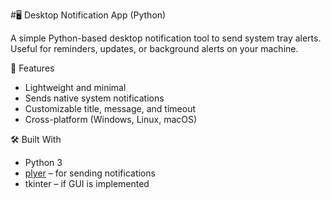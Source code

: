 #🖥️ Desktop Notification App (Python)

A simple Python-based desktop notification tool to send system tray alerts. Useful for reminders, updates, or background alerts on your machine.

📌 Features

* Lightweight and minimal
* Sends native system notifications
* Customizable title, message, and timeout
* Cross-platform (Windows, Linux, macOS)

🛠️ Built With

* Python 3
* [plyer](https://github.com/kivy/plyer) – for sending notifications
* tkinter – if GUI is implemented



